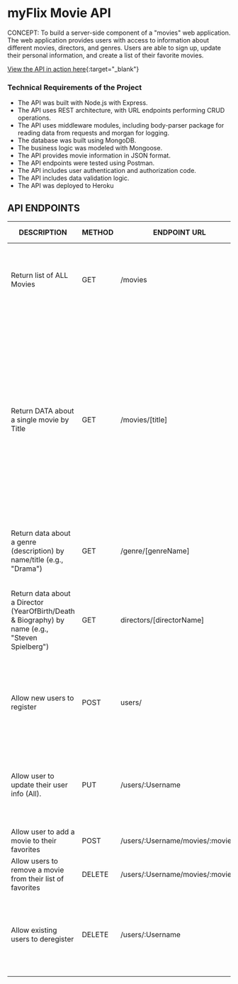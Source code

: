 # myFlix Movie API
  CONCEPT: To build a server-side component of a "movies" web application.  
  The web application provides users with access to information about different movies, directors, 
  and genres.  Users are able to sign up, update their
  personal information, and create a list of their favorite movies.
    
  [View the API in action here](https://fredpasqua.github.io/myflix-v2/#/){:target="_blank"} 
  
  ### Technical Requirements of the Project
<ul>
<li>The API was built with Node.js with Express.</li>
<li>The API uses REST architecture, with URL endpoints performing CRUD operations.</li>
<li>The API uses middleware modules, including body-parser package for
reading data from requests and morgan for logging.</li>
<li>The database was built using MongoDB.</li>
<li>The business logic was modeled with Mongoose.</li>
<li>The API provides movie information in JSON format.</li>
<li>The API endpoints were tested using Postman.</li>
<li>The API includes user authentication and authorization code.</li>
<li>The API includes data validation logic.</li>
<li>The API was deployed to Heroku</li> 
  </ul>
    <h2>API ENDPOINTS</h2>
  <table class="tg">
  <thead>
    <tr>
      <th class="tg-0lax">DESCRIPTION</th>
      <th class="tg-0lax">METHOD</th>
      <th class="tg-0lax">ENDPOINT URL</th>
      <th class="tg-0lax">REQUEST BODY DATA FORMAT</th>
      <th class="tg-0lax">REQUEST PARAMETER</th>
      <th class="tg-0lax">RESPONSE</th>
      <th class="tg-0lax">RESPONSE BODY</th>
    </tr>
  </thead>
  <tbody>
    <tr>
      <td class="tg-0lax">Return list of ALL Movies</td>
      <td class="tg-0lax">GET</td>
      <td class="tg-0lax">/movies</td>
      <td class="tg-0lax">NONE</td>
      <td class="tg-0lax">NONE</td>
      <td class="tg-0lax">JSON object holding data about all movies.</td>
      <td class="tg-0lax">
        {
        "title": "Walk the Line",<br>
        "description": "A movie about...",<br>
        "year": "2005",<br>
        "genre": "Drama",<br>
        "director": "Joe Smith",<br>
        "imgURL": "#",<br>
        "featured": true<br>
    },...</td>
    </tr>
    <tr>
      <td class="tg-0lax">Return DATA about a single movie by Title</td>
      <td class="tg-0lax">GET</td>
      <td class="tg-0lax">/movies/[title]</td>
      <td class="tg-0lax">NONE</td>
      <td class="tg-0lax">:title</td>
      <td class="tg-0lax">JSON object holding data about one movie by Title</td>
      <td class="tg-0lax">{
    "Genre": {<br>
        "Name": "Comedy",<br>
        "Description": "Comedy is a genre of film in which the main emphasis is on humor. These films are designed to make the audience laugh through amusement and most often work by exaggerating characteristics for humorous effect."<br>
    },<br>
    "Director": {<br>
        "Name": "Judd Apatow",<br>
        "Bio": "Judd Apatow is an American producer, writer, director, actor and stand-up comedian.",<br>
        "Birth": "1967"<br>
    },<br>
    "Actors": [],<br>
    "_id": "621839eca9f7d842a1f68daf",<br>
    "Title": "The 40 Year-Old Virgin",<br>
    "Description": "Goaded by his buddies, a nerdy guy who's never \"done the deed\" only finds the pressure mounting when he meets a single mother.",<br>
    "ImagePath": "https://encrypted-tbn1.gstatic.com/images?q=tbn:ANd9GcRrR290Lef_IoPLgw10i5698Ynb9180AlD4rgjwcQx4O9oImvR1",<br>
    "Featured": false
}<br><br>
If no movie then response = "Movie is not available"</td>
    </tr>
    <tr>
      <td class="tg-0lax">Return data about a genre (description) by name/title (e.g., "Drama")</td>
      <td class="tg-0lax">GET</td>
      <td class="tg-0lax">/genre/[genreName]</td>
      <td class="tg-0lax">NONE</td>
      <td class="tg-0lax">:genreName</td>
      <td class="tg-0lax">JSON object holding data about the genre selected</td>
      <td class="tg-0lax">{
    "genre": "drama",
    "description": "In film and television, drama is a category of narrative fiction (or semi-fiction) intended to be more serious than humorous in tone."
}<br><br>
If no genre found then response ="Genre is not available"</td>
    </tr>
    <tr>
      <td class="tg-0lax">Return data about a Director (YearOfBirth/Death & Biography) by name (e.g., "Steven Spielberg")</td>
      <td class="tg-0lax">GET</td>
      <td class="tg-0lax">directors/[directorName]</td>
      <td class="tg-0lax">NONE</td>
      <td class="tg-0lax">:directorName</td>
      <td class="tg-0lax">JSON object holding data about the director</td>
      <td class="tg-0lax">{
    "name": "Steven Spielberg",
    "yearBirth": "1901",
    "yearDeath": "1949",
    "bio": "Lorem ipsum dolor sit amet, consectetur adipisicing elit, sed do eiusmod tempor incididunt ut labore et dolore magna aliqua. Ut enim ad minim veniam, quis nostrud exercitation ullamco laboris nisi ut aliquip ex ea commodo consequat. Duis aute irure dolor in reprehenderit in voluptate velit esse cillum dolore eu fugiat nulla pariatur. Excepteur sint occaecat cupidatat non proident, sunt in culpa qui officia deserunt mollit anim id est laborum."
}<br><br>If no director found then response = "The Director was not found"</td>
    </tr>
    <tr>
      <td class="tg-0lax">Allow new users to register</td>
      <td class="tg-0lax">POST</td>
      <td class="tg-0lax">users/</td>
      <td class="tg-0lax">JSON Format: {<br>
        Userame: "Joe Smith",<br>
        Password: "Password",<br>
        Email: "Jsmith@email.com",<br>
        Birthday: "Date"<br>
      }</td>
      <td class="tg-0lax">NONE</td>
      <td class="tg-0lax">JSON object holding data about new user w/ ID.</td>
      <td class="tg-0lax">{<br>
        ID: 987478497489874938<br>
        Userame: "Joe Smith",<br>
        Password: "Password",<br>
        Email: "Jsmith@email.com",<br>
        Birthday: "Date"<br>
      } <br><br>If user already exists: Error Code 400 "USER already exists!"</td>
    </tr>
    <tr>
      <td class="tg-0lax">Allow user to update their user info (All).</td>
      <td class="tg-0lax">PUT</td>
      <td class="tg-0lax">/users/:Username</td>
      <td class="tg-0lax">JSON Format: {
        Username: String,
        (required)<br>
        Password: String,
        (required)<br>
        Email: String,
        (required)<br>
        Birthday: Date<br>
      }</td>
      <td class="tg-0lax">:Username</td>
      <td class="tg-0lax">JSON object with updated user info </td>
      <td class="tg-0lax">{"name": "Joseph Updated", "email": "tester@gmail.com", "favorites": ["Walk the Line", "Amy"]}</td>
    </tr>  <tr>
      <td class="tg-0lax">Allow user to add a movie to their favorites</td>
      <td class="tg-0lax">POST</td>
      <td class="tg-0lax">/users/:Username/movies/:movieID</td>
      <td class="tg-0lax">NONE</td>
      <td class="tg-0lax">:Username, ;movieID</td>
      <td class="tg-0lax">Console Log</td>
      <td class="tg-0lax">"MovieID was added to favorites"<br></td>
    </tr>
    <tr>
      <td class="tg-0lax">Allow users to remove a movie from their list of favorites</td>
      <td class="tg-0lax">DELETE</td>
      <td class="tg-0lax">/users/:Username/movies/:movieID</td>
      <td class="tg-0lax">NONE</td>
      <td class="tg-0lax">:Username, :movieID</td>
      <td class="tg-0lax">Console Log</td>
      <td class="tg-0lax">"MovieID was removed from favorites."</td>
    </tr>
    <tr>
      <td class="tg-0lax">Allow existing users to deregister</td>
      <td class="tg-0lax">DELETE</td>
      <td class="tg-0lax">/users/:Username</td>
      <td class="tg-0lax">NONE</td>
      <td class="tg-0lax">:Username</td>
      <td class="tg-0lax">"Username was deleted"<br><br>If no user found, "Username was not found."</td>
      <td class="tg-0lax">NONE</td>
    </tr>
  </tbody>
  </table>



